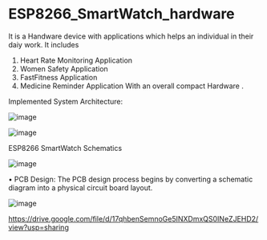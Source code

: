 # ESP8266_SmartWatch_hardware

It is a Handware device with applications which helps an individual in their daiy work. 
It includes
1. Heart Rate Monitoring Application 
2. Women Safety Application 
3. FastFitness Application
4. Medicine Reminder Application 
With an overall compact Hardware .


Implemented System Architecture:


![image](https://github.com/KrutikaShindeGH/ESP8266_SmartWatch_hardware/assets/138847255/8d27ef42-eea1-4573-98f3-e0e2e63832c0)






![image](https://github.com/KrutikaShindeGH/ESP8266_SmartWatch_hardware/assets/138847255/92797e13-1c73-4ec1-8efc-64e746aeb0db)






ESP8266 SmartWatch Schematics






![image](https://github.com/KrutikaShindeGH/ESP8266_SmartWatch_hardware/assets/138847255/52bd1c9f-e182-412a-8bdf-76dad13be9f6)






•	PCB Design:
The PCB design process begins by converting a schematic diagram into a physical circuit board layout. 



![image](https://github.com/KrutikaShindeGH/ESP8266_SmartWatch_hardware/assets/138847255/aa109412-2f9d-448b-bb5d-03277e484340)

https://drive.google.com/file/d/17qhbenSemnoGe5INXDmxQS0INeZJEHD2/view?usp=sharing

